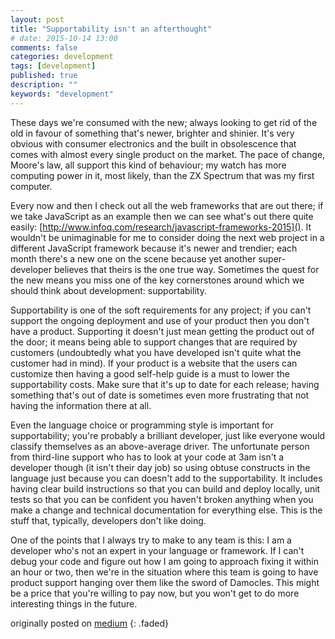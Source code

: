 ```yaml
---
layout: post
title: "Supportability isn't an afterthought"
# date: 2015-10-14 13:00
comments: false
categories: development
tags: [development]
published: true
description: ""
keywords: "development"
---
```


These days we're consumed with the new; always looking to get rid of the old in favour of something that's newer, brighter and shinier. It's very obvious with consumer electronics and the built in obsolescence that comes with almost every single product on the market. The pace of change, Moore's law, all support this kind of behaviour; my watch has more computing power in it, most likely, than the ZX Spectrum that was my first computer.

<!-- more -->

Every now and then I check out all the web frameworks that are out there; if we take JavaScript as an example then we can see what's out there quite easily: [http://www.infoq.com/research/javascript-frameworks-2015](). It wouldn't be unimaginable for me to consider doing the next web project in a different JavaScript framework because it's newer and trendier; each month there's a new one on the scene because yet another super-developer believes that theirs is the one true way. Sometimes the quest for the new means you miss one of the key cornerstones around which we should think about development: supportability.

Supportability is one of the soft requirements for any project; if you can't support the ongoing deployment and use of your product then you don't have a product. Supporting it doesn't just mean getting the product out of the door; it means being able to support changes that are required by customers (undoubtedly what you have developed isn't quite what the customer had in mind). If your product is a website that the users can customize then having a good self-help guide is a must to lower the supportability costs. Make sure that it's up to date for each release; having something that's out of date is sometimes even more frustrating that not having the information there at all.

Even the language choice or programming style is important for supportability; you're probably a brilliant developer, just like everyone would classify themselves as an above-average driver. The unfortunate person from third-line support who has to look at your code at 3am isn't a developer though (it isn't their day job) so using obtuse constructs in the language just because you can doesn't add to the supportability. It includes having clear build instructions so that you can build and deploy locally, unit tests so that you can be confident you haven't broken anything when you make a change and technical documentation for everything else. This is the stuff that, typically, developers don't like doing.

One of the points that I always try to make to any team is this: I am a developer who's not an expert in your language or framework. If I can't debug your code and figure out how I am going to approach fixing it within an hour or two, then we're in the situation where this team is going to have product support hanging over them like the sword of Damocles. This might be a price that you're willing to pay now, but you won't get to do more interesting things in the future.

originally posted on [medium](https://medium.com/order-from-ambiguity/supportability-isn-t-an-afterthought-e9755a14fc4f)
{: .faded}